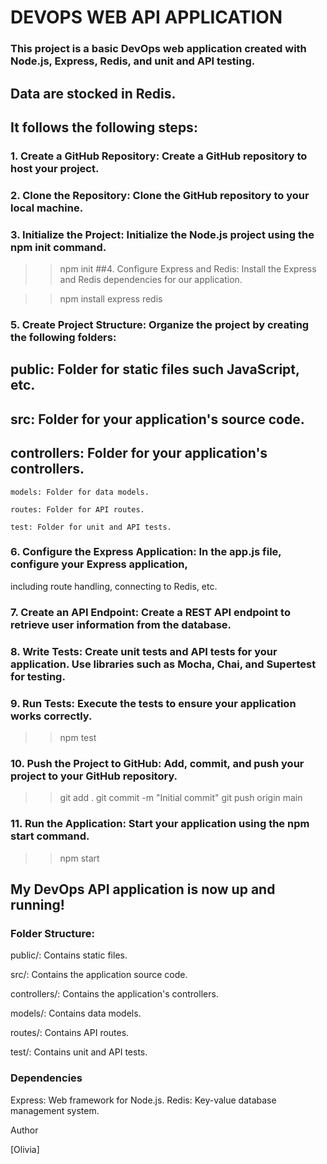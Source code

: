 # DEVOPS WEB API APPLICATION 

### This project is a basic DevOps web application created with Node.js, Express, Redis, and unit and API testing. 
## Data are stocked in Redis.
## It follows the following steps:

### 1. Create a GitHub Repository: Create a GitHub repository to host your project.

### 2. Clone the Repository: Clone the GitHub repository to your local machine.

### 3. Initialize the Project: Initialize the Node.js project using the npm init command.

>>npm init
##4. Configure Express and Redis: Install the Express and Redis dependencies for our application.

>>npm install express redis
### 5. Create Project Structure: Organize the project by creating the following folders:

   ## public: Folder for static files such JavaScript, etc.
    
   ## src: Folder for your application's source code.
    
  ## controllers: Folder for your application's controllers.
    
    models: Folder for data models.
    
    routes: Folder for API routes.
    
    test: Folder for unit and API tests.
    
### 6. Configure the Express Application: In the app.js file, configure your Express application,
   including route handling, connecting to Redis, etc.

### 7. Create an API Endpoint: Create a REST API endpoint to retrieve user information from the database.

### 8. Write Tests: Create unit tests and API tests for your application. Use libraries such as Mocha, Chai, and Supertest for testing.

### 9. Run Tests: Execute the tests to ensure your application works correctly.

>> npm test

### 10. Push the Project to GitHub: Add, commit, and push your project to your GitHub repository.

>>git add .
>>git commit -m "Initial commit"
>>git push origin main

### 11. Run the Application: Start your application using the npm start command.

>> npm start
## My DevOps API application is now up and running!

### Folder Structure:

public/: Contains static files.

src/: Contains the application source code.

controllers/: Contains the application's controllers.

models/: Contains data models.

routes/: Contains API routes.

test/: Contains unit and API tests.

### Dependencies
Express: Web framework for Node.js.
Redis: Key-value database management system.

Author

[Olivia]
